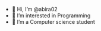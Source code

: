 - 👋 Hi, I’m @abira02
- 👀 I’m interested in Programming
- 🌱 I’m a Computer science student
<!---
abira02/abira02 is a ✨ special ✨ repository because its `README.md` (this file) appears on your GitHub profile.
You can click the Preview link to take a look at your changes.
--->
